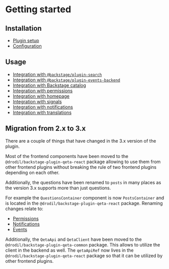 # Getting started

## Installation

- [Plugin setup](setup.md)
- [Configuration](config.md)

## Usage

- [Integration with `@backstage/plugin-search`](search.md)
- [Integration with `@backstage/plugin-events-backend`](events.md)
- [Integration with Backstage catalog](catalog.md)
- [Integration with permissions](permissions.md)
- [Integration with homepage](home.md)
- [Integration with signals](signals.md)
- [Integration with notifications](notifications.md)
- [Integration with translations](translations.md)

## Migration from 2.x to 3.x

There are a couple of things that have changed in the 3.x version of the plugin.

Most of the frontend components have been moved to the `@drodil/backstage-plugin-qeta-react` package allowing
to use them from other frontend plugins without breaking the rule of two frontend plugins depending on each
other.

Additionally, the questions have been renamed to `posts` in many places as the version 3.x supports more
than just questions.

For example the `QuestionsContainer` component is now `PostsContainer` and is located in the
`@drodil/backstage-plugin-qeta-react` package. Renaming changes relate to:

- [Permissions](permissions.md)
- [Notifications](notifications.md)
- [Events](events.md)

Additionally, the `QetaApi` and `QetaClient` have been moved to the `@drodil/backstage-plugin-qeta-common` package.
This allows to utilize the client in the backend as well. The `qetaApiRef` now lives in the
`@drodil/backstage-plugin-qeta-react` package so that it can be utilized by other frontend plugins.

